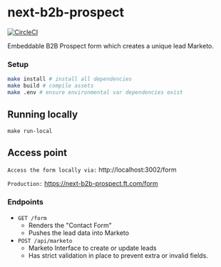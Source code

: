 # next-b2b-prospect

[![CircleCI](https://circleci.com/gh/Financial-Times/next-b2b-prospect.svg?style=svg&circle-token=6e4390fe3ecda2bd1d48703fa74024fff3979c0a)](https://circleci.com/gh/Financial-Times/next-b2b-prospect)

Embeddable B2B Prospect form which creates a unique lead Marketo.

### Setup

```bash
make install # install all dependencies
make build # compile assets
make .env # ensure environmental var dependencies exist
```

## Running locally
```
make run-local
```

## Access point
`Access the form locally via:` http://localhost:3002/form

`Production:` https://next-b2b-prospect.ft.com/form

### Endpoints

*	`GET /form`
	*	Renders the "Contact Form"
	* Pushes the lead data into Marketo
*	`POST /api/marketo`
	*	Marketo Interface to create or update leads
	* Has strict validation in place to prevent extra or  invalid fields.
